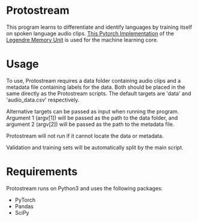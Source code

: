 # Protostream 

This program learns to differentiate and identify languages by training itself on spoken language audio clips. [This Pytorch Implementation](https://github.com/hrshtv/pytorch-lmu) of the [Legendre Memory Unit](https://proceedings.neurips.cc/paper/2019/file/952285b9b7e7a1be5aa7849f32ffff05-Paper.pdf) is used for the machine learning core. 

# Usage

To use, Protostream requires a data folder containing audio clips and a metadata file containing labels for the data. Both should be placed in the same directly as the Protostream scripts. The default targets are 'data' and 'audio_data.csv' respectively. 

Alternative targets can be passed as input when running the program. Argument 1 (argv[1]) will be passed as the path to the data folder, and argument 2 (argv[2]) will be passed as the path to the metadata file. 

Protostream will not run if it cannot locate the data or metadata. 

Validation and training sets will be automatically split by the main script. 

# Requirements

Protostream runs on Python3 and uses the following packages:
- PyTorch
- Pandas
- SciPy 